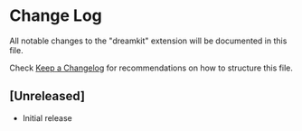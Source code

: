 # Change Log

All notable changes to the "dreamkit" extension will be documented in this file.

Check [Keep a Changelog](http://keepachangelog.com/) for recommendations on how to structure this file.

## [Unreleased]

- Initial release